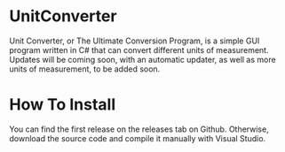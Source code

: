 # UnitConverter
Unit Converter, or The Ultimate Conversion Program, is a simple GUI program written in C# that can convert different units of
measurement. Updates will be coming soon, with an automatic updater, as well as more units of measurement, to be added soon.

# How To Install
You can find the first release on the releases tab on Github. Otherwise, download the source code and compile it manually with
Visual Studio.